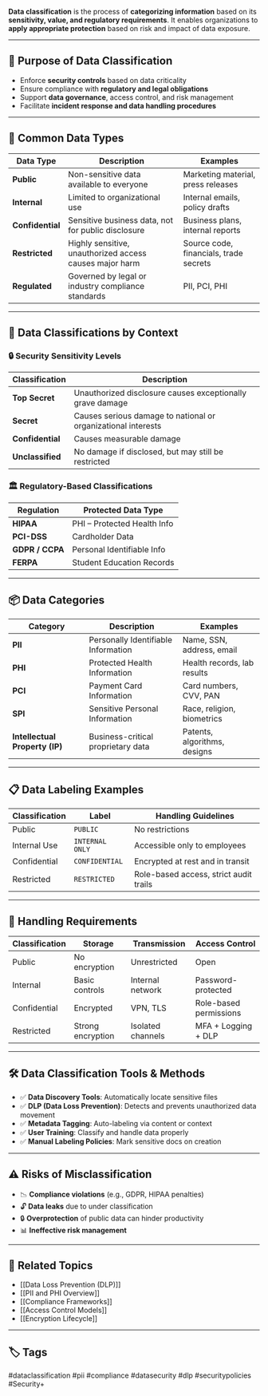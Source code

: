 **Data classification** is the process of **categorizing information** based on its **sensitivity, value, and regulatory requirements**. It enables organizations to **apply appropriate protection** based on risk and impact of data exposure.

---

## 🎯 Purpose of Data Classification

- Enforce **security controls** based on data criticality
- Ensure compliance with **regulatory and legal obligations**
- Support **data governance**, access control, and risk management
- Facilitate **incident response and data handling procedures**

---

## 🔢 Common Data Types

| Data Type              | Description                                               | Examples                             |
|------------------------|-----------------------------------------------------------|--------------------------------------|
| **Public**              | Non-sensitive data available to everyone                 | Marketing material, press releases   |
| **Internal**            | Limited to organizational use                            | Internal emails, policy drafts       |
| **Confidential**        | Sensitive business data, not for public disclosure       | Business plans, internal reports     |
| **Restricted**          | Highly sensitive, unauthorized access causes major harm  | Source code, financials, trade secrets|
| **Regulated**           | Governed by legal or industry compliance standards        | PII, PCI, PHI                        |

---

## 🧠 Data Classifications by Context

### 🔒 Security Sensitivity Levels

| Classification       | Description                                                  |
|----------------------|--------------------------------------------------------------|
| **Top Secret**        | Unauthorized disclosure causes exceptionally grave damage   |
| **Secret**            | Causes serious damage to national or organizational interests|
| **Confidential**      | Causes measurable damage                                     |
| **Unclassified**      | No damage if disclosed, but may still be restricted         |

### 🏛 Regulatory-Based Classifications

| Regulation         | Protected Data Type         |
|--------------------|-----------------------------|
| **HIPAA**          | PHI – Protected Health Info |
| **PCI-DSS**        | Cardholder Data             |
| **GDPR / CCPA**    | Personal Identifiable Info  |
| **FERPA**          | Student Education Records   |

---

## 📦 Data Categories

| Category        | Description                                | Examples                        |
|------------------|--------------------------------------------|---------------------------------|
| **PII**          | Personally Identifiable Information         | Name, SSN, address, email       |
| **PHI**          | Protected Health Information                | Health records, lab results     |
| **PCI**          | Payment Card Information                    | Card numbers, CVV, PAN          |
| **SPI**          | Sensitive Personal Information              | Race, religion, biometrics      |
| **Intellectual Property (IP)**| Business-critical proprietary data | Patents, algorithms, designs    |

---

## 📋 Data Labeling Examples

| Classification | Label             | Handling Guidelines                     |
|----------------|-------------------|-----------------------------------------|
| Public         | `PUBLIC`          | No restrictions                         |
| Internal Use   | `INTERNAL ONLY`   | Accessible only to employees            |
| Confidential   | `CONFIDENTIAL`    | Encrypted at rest and in transit        |
| Restricted     | `RESTRICTED`      | Role-based access, strict audit trails  |

---

## 🔐 Handling Requirements

| Classification | Storage         | Transmission      | Access Control            |
|----------------|------------------|--------------------|---------------------------|
| Public         | No encryption     | Unrestricted        | Open                      |
| Internal       | Basic controls    | Internal network    | Password-protected        |
| Confidential   | Encrypted         | VPN, TLS            | Role-based permissions    |
| Restricted     | Strong encryption | Isolated channels   | MFA + Logging + DLP       |

---

## 🛠 Data Classification Tools & Methods

- ✅ **Data Discovery Tools**: Automatically locate sensitive files
- ✅ **DLP (Data Loss Prevention)**: Detects and prevents unauthorized data movement
- ✅ **Metadata Tagging**: Auto-labeling via content or context
- ✅ **User Training**: Classify and handle data properly
- ✅ **Manual Labeling Policies**: Mark sensitive docs on creation

---

## ⚠️ Risks of Misclassification

- 📉 **Compliance violations** (e.g., GDPR, HIPAA penalties)
- 🔓 **Data leaks** due to under classification
- 🔒 **Overprotection** of public data can hinder productivity
- 📊 **Ineffective risk management**

---

## 📎 Related Topics

- [[Data Loss Prevention (DLP)]]
- [[PII and PHI Overview]]
- [[Compliance Frameworks]]
- [[Access Control Models]]
- [[Encryption Lifecycle]]

---

## 🏷 Tags

#dataclassification #pii #compliance #datasecurity #dlp #securitypolicies #Security+
